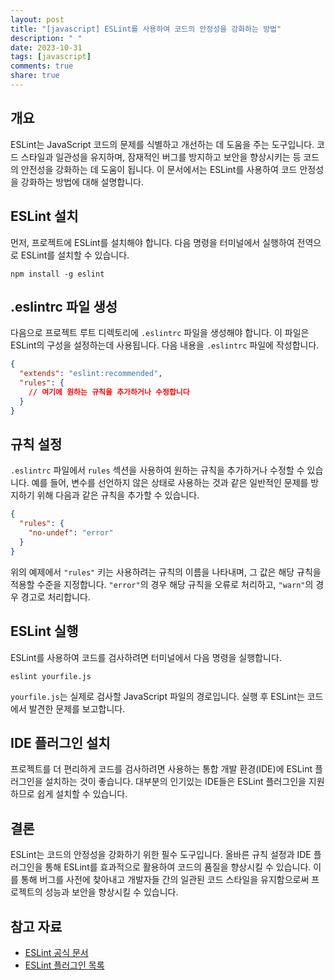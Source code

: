 ```yaml
---
layout: post
title: "[javascript] ESLint를 사용하여 코드의 안정성을 강화하는 방법"
description: " "
date: 2023-10-31
tags: [javascript]
comments: true
share: true
---
```


## 개요
ESLint는 JavaScript 코드의 문제를 식별하고 개선하는 데 도움을 주는 도구입니다. 코드 스타일과 일관성을 유지하며, 잠재적인 버그를 방지하고 보안을 향상시키는 등 코드의 안전성을 강화하는 데 도움이 됩니다. 이 문서에서는 ESLint를 사용하여 코드 안정성을 강화하는 방법에 대해 설명합니다.

## ESLint 설치
먼저, 프로젝트에 ESLint를 설치해야 합니다. 다음 명령을 터미널에서 실행하여 전역으로 ESLint를 설치할 수 있습니다.

```shell
npm install -g eslint
```

## .eslintrc 파일 생성
다음으로 프로젝트 루트 디렉토리에 `.eslintrc` 파일을 생성해야 합니다. 이 파일은 ESLint의 구성을 설정하는데 사용됩니다. 다음 내용을 `.eslintrc` 파일에 작성합니다.

```json
{
  "extends": "eslint:recommended",
  "rules": {
    // 여기에 원하는 규칙을 추가하거나 수정합니다
  }
}
```

## 규칙 설정
`.eslintrc` 파일에서 `rules` 섹션을 사용하여 원하는 규칙을 추가하거나 수정할 수 있습니다. 예를 들어, 변수를 선언하지 않은 상태로 사용하는 것과 같은 일반적인 문제를 방지하기 위해 다음과 같은 규칙을 추가할 수 있습니다.

```json
{
  "rules": {
    "no-undef": "error"
  }
}
```

위의 예제에서 `"rules"` 키는 사용하려는 규칙의 이름을 나타내며, 그 값은 해당 규칙을 적용할 수준을 지정합니다. `"error"`의 경우 해당 규칙을 오류로 처리하고, `"warn"`의 경우 경고로 처리합니다.

## ESLint 실행
ESLint를 사용하여 코드를 검사하려면 터미널에서 다음 명령을 실행합니다.

```shell
eslint yourfile.js
```

`yourfile.js`는 실제로 검사할 JavaScript 파일의 경로입니다. 실행 후 ESLint는 코드에서 발견한 문제를 보고합니다.

## IDE 플러그인 설치
프로젝트를 더 편리하게 코드를 검사하려면 사용하는 통합 개발 환경(IDE)에 ESLint 플러그인을 설치하는 것이 좋습니다. 대부분의 인기있는 IDE들은 ESLint 플러그인을 지원하므로 쉽게 설치할 수 있습니다.

## 결론
ESLint는 코드의 안정성을 강화하기 위한 필수 도구입니다. 올바른 규칙 설정과 IDE 플러그인을 통해 ESLint를 효과적으로 활용하여 코드의 품질을 향상시킬 수 있습니다. 이를 통해 버그를 사전에 찾아내고 개발자들 간의 일관된 코드 스타일을 유지함으로써 프로젝트의 성능과 보안을 향상시킬 수 있습니다.

## 참고 자료
- [ESLint 공식 문서](https://eslint.org/docs/user-guide/getting-started)
- [ESLint 플러그인 목록](https://eslint.org/docs/user-guide/integrations)